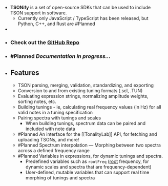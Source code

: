 - **TSONify** is a set of open-source SDKs that can be used to include TSON support in software.
	- Currently only JavaScript / TypeScript has been released, but Python, C++, and Rust are #Planned
-
- ### Check out the [GitHub Repo](https://github.com/spectral-discord/TSON)
- ### #Planned *Documentation in progress...*
- ## Features
	- TSON parsing, merging, validation, standardizing, and exporting
	- Conversion to and from existing tuning formats (.scl, .TUN)
	- Evaluating expression strings, normalizing amplitude weights, sorting notes, etc.
	- Building tunings - ie, calculating real frequency values (in Hz) for all valid notes in a tuning specification
	- Pairing spectra with tunings and scales
		- When building tunings, spectrum data can be paired and included with note data
	- #Planned An interface for the [[TonalityLab]] API, for fetching and uploading TSONs, and more!
	- #Planned Spectrum interpolation — Morphing between two spectra across a defined frequency range
	- #Planned Variables in expressions, for dynamic tunings and spectra.
		- Predefined variables such as `rootFreq` ([root](((62919617-9d52-416c-be4f-c72edbbbda0f))) frequency, for dynamic scales and spectra that are frequency-dependent)
		- User-defined, mutable variables that can support real time morphing of tunings and spectra
